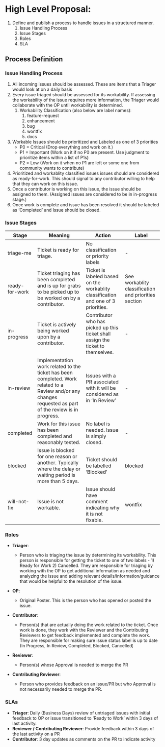 # High Level Proposal:
1. Define and publish a process to handle issues in a structured manner.
    1. Issue Handling Process
    1. Issue Stages
    1. Roles
    1. SLA

## Process Definition

### Issue Handling Process
1. All incoming issues should be assessed. These are items that a Triager would look at on a daily basis
1. Every issue triaged should be assessed for its workability. If assessing the workability of the issue requires more information, the Triager would collaborate with the OP until workability is determined.
    1. Workability Classification (also below are label names):
        1. feature-request
        1. enhancement
        1. bug
        1. wontfix
        1. docs
1. Workable Issues should be prioritized and Labeled as one of 3 priorities
    * P0 = Critical (Drop everything and work on it.)
    * P1 = Important (Work on it if no P0 are present. Use judgment to prioritize items within a list of P1s)
    * P2 = Low (Work on it when no P1 are left or some one from community wants to contribute)
1. Prioritized and workablity classified issues  issues should are considered as ready-for-work. This should signal to any contributor willing to help that they can work on this issue.
1. Once a contributor is working on this issue, the issue should be assigned to them. (Assigned issues are considered to be in in-progress stage.)
1. Once work is complete and issue has been resolved it should be labeled as ‘Completed’ and Issue should be closed. 


### Issue Stages
Stage | Meaning | Action | Label
------|---------|--------|-------
triage-me | Ticket is ready for triage. | No classification or priority labels | -
ready-for-work | Ticket triaging has been completed and is up for grabs to be picked up to be worked on by a contributor. | Ticket is labeled based on the workablity classification and one of 3 priorities. |  See workablity classification and priorities section
in-progress | Ticket is actively being worked upon by a contributor. | Contributor who has picked up this ticket shall assign the ticket to themselves. | -
in-review | Implementation work related to the ticket has been completed. Work related to a Review and/or any changes requested as part of the review  is in progress.  | Issues with a PR associated with it will be considered as in ‘In Review’ | -
completed | Work for this issue has been completed and reasonably tested. | No label is needed. Issue is simply closed. | -
blocked | Issue is blocked for one reason or another. Typically where the delay or waiting period is more than 5 days. | Ticket should be labelled ‘Blocked’ | blocked
will-not-fix | Issue is not workable.  | Issue should have comment indicating why it is not fixable. | wontfix


### Roles
* __Triager__: 
    * Person who is triaging the issue by determining its workability. This person is responsible for getting the ticket to one of two labels - 1) Ready for Work 2) Cancelled. They are responsible for triaging  by working with the OP to get additional information as needed and analyzing the issue and adding relevant details/information/guidance that would be helpful to the resolution of the issue.

* __OP__: 
    * Original Poster. This is the person who has opened or posted the issue.

* __Contributor__:
    * Person(s) that are actually doing the work related to the ticket. Once work is done, they work with the Reviewer and the Contributing Reviewers to get feedback implemented and complete the work. They  are responsible for making sure issue status label is up to date (In Progress, In Review, Completed, Blocked, Cancelled)

* __Reviewer__: 
    * Person(s) whose Approval is needed to merge the PR
* __Contributing Reviewer__: 
    * Person who provides feedback on an issue/PR but who Approval is not necessarily needed to merge the PR.

### SLAs
* __Triager__: Daily (Business Days) review of untriaged issues with initial feedback to OP or issue transitioned to ‘Ready to Work’ within 3 days of last activity.
* __Reviewer / Contributing Reviewer__: Provide feedback within 3 days of the last activity on a PR
* __Contributor__: 3 day updates as comments on the PR to indicate activity

